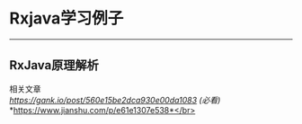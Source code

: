 # Rxjava学习例子

-------------------

## RxJava原理解析
相关文章</br>
*https://gank.io/post/560e15be2dca930e00da1083 (必看)*</br>
*https://www.jianshu.com/p/e61e1307e538*</br>




